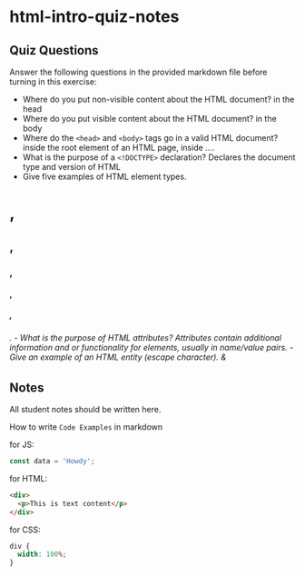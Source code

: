 # html-intro-quiz-notes

## Quiz Questions

Answer the following questions in the provided markdown file before turning in this exercise:

- Where do you put non-visible content about the HTML document?
  in the head
- Where do you put visible content about the HTML document?
  in the body
- Where do the `<head>` and `<body>` tags go in a valid HTML document?
  inside the root element of an HTML page, inside <html> .... </html>
- What is the purpose of a `<!DOCTYPE>` declaration?
  Declares the document type and version of HTML
- Give five examples of HTML element types.
<h1>, <h2>, <h3>, <h4>, <h5>, <h6>.
- What is the purpose of HTML attributes?
  Attributes contain additional information and or functionality for elements, usually in name/value pairs.
- Give an example of an HTML entity (escape character).
  &amp;

## Notes

All student notes should be written here.

How to write `Code Examples` in markdown

for JS:

```js
const data = 'Howdy';
```

for HTML:

```html
<div>
  <p>This is text content</p>
</div>
```

for CSS:

```css
div {
  width: 100%;
}
```
